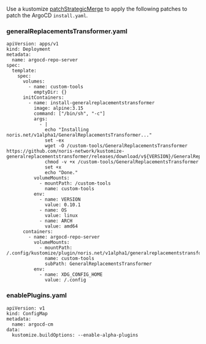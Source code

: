 Use a kustomize [patchStrategicMerge](https://github.com/kubernetes-sigs/kustomize/blob/master/docs/glossary.md#patchstrategicmerge) to apply the following patches to patch the ArgoCD `install.yaml`.

### generalReplacementsTransformer.yaml

    apiVersion: apps/v1
    kind: Deployment
    metadata:
      name: argocd-repo-server
    spec:
      template:
        spec:
          volumes:
            - name: custom-tools
              emptyDir: {}
          initContainers:
            - name: install-generalreplacementstransformer
              image: alpine:3.15
              command: ["/bin/sh", "-c"]
              args:
                - |
                  echo "Installing noris.net/v1alpha1/GeneralReplacementsTransformer..."
                  set -ex
                  wget -O /custom-tools/GeneralReplacementsTransformer https://github.com/noris-network/kustomize-generalreplacementstransformer/releases/download/v${VERSION}/GeneralReplacementsTransformer_${VERSION}_${OS}_${ARCH}
                  chmod -v +x /custom-tools/GeneralReplacementsTransformer
                  set +x
                  echo "Done."
              volumeMounts:
                - mountPath: /custom-tools
                  name: custom-tools
              env:
                - name: VERSION
                  value: 0.10.1
                - name: OS
                  value: linux
                - name: ARCH
                  value: amd64
          containers:
            - name: argocd-repo-server
              volumeMounts:
                - mountPath: /.config/kustomize/plugin/noris.net/v1alpha1/generalreplacementstransformer/GeneralReplacementsTransformer
                  name: custom-tools
                  subPath: GeneralReplacementsTransformer
              env:
                - name: XDG_CONFIG_HOME
                  value: /.config

### enablePlugins.yaml

    apiVersion: v1
    kind: ConfigMap
    metadata:
      name: argocd-cm
    data:
      kustomize.buildOptions: --enable-alpha-plugins
